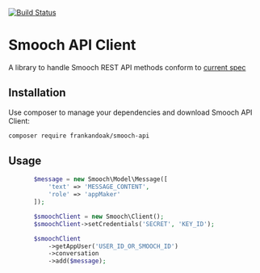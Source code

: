 [![Build Status](https://travis-ci.org/frankandoak/smooch-api.svg?branch=master)](https://travis-ci.org/frankandoak/smooch-api)

# Smooch API Client
A library to handle Smooch REST API methods
conform to [current spec](http://docs.smooch.io/rest/)

## Installation
Use composer to manage your dependencies and download Smooch API Client:

```bash
composer require frankandoak/smooch-api
```

## Usage
```php
       $message = new Smooch\Model\Message([
           'text' => 'MESSAGE_CONTENT',
           'role' => 'appMaker'
       ]);

       $smoochClient = new Smooch\Client();
       $smoochClient->setCredentials('SECRET', 'KEY_ID');

       $smoochClient
           ->getAppUser('USER_ID_OR_SMOOCH_ID')
           ->conversation
           ->add($message);
```
